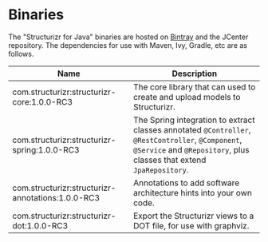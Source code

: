 # Binaries
The "Structurizr for Java" binaries are hosted on [Bintray](https://bintray.com/structurizr/maven/structurizr-java) and the JCenter repository.
The dependencies for use with Maven, Ivy, Gradle, etc are as follows.

Name                                          | Description
-------------------------------------------   | ---------------------------------------------------------------------------------------------------------------------------
com.structurizr:structurizr-core:1.0.0-RC3        | The core library that can used to create and upload models to Structurizr.
com.structurizr:structurizr-spring:1.0.0-RC3      | The Spring integration to extract classes annotated ```@Controller```, ```@RestController```, ```@Component```, ```@Service``` and ```@Repository```, plus classes that extend ```JpaRepository```.
com.structurizr:structurizr-annotations:1.0.0-RC3 | Annotations to add software architecture hints into your own code.
com.structurizr:structurizr-dot:1.0.0-RC3 | Export the Structurizr views to a DOT file, for use with graphviz.